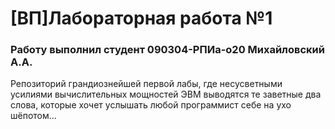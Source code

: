 # [ВП]Лабораторная работа №1 
### Работу выполнил студент 090304-РПИа-о20 Михайловский А.А.
Репозиторий грандиознейшей первой лабы, где несусветными усилиями вычислительных мощностей ЭВМ выводятся те заветные два слова, которые хочет услышать
любой программист себе на ухо шёпотом...
